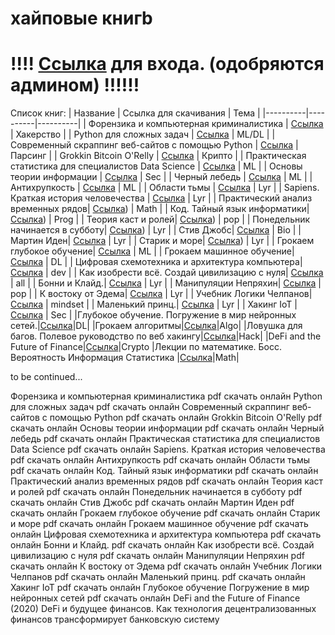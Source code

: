
# хайповые книгb
# !!!! [Ссылка](https://t.me/+yAu1e_YIh0o1MmQy)  для входа.  (одобряются админом) !!!!!!




Список книг: 
| Название | Ссылка для скачивания | Тема |
|----------|----------|----------|
| Форензика и компьютерная криминалистика  | [Ссылка](https://t.me/+yAu1e_YIh0o1MmQy)   | Хакерство |
| Python для сложных задач  | [Ссылка](https://t.me/+yAu1e_YIh0o1MmQy)   | ML/DL |
| Современный скраппинг веб-сайтов с помощью Python | [Ссылка](https://t.me/+yAu1e_YIh0o1MmQy)   | Парсинг |
| Grokkin Bitcoin O'Relly    | [Ссылка](https://t.me/+yAu1e_YIh0o1MmQy)   | Крипто   |
| Практическая статистика для специалистов Data Science | [Ссылка](https://t.me/+yAu1e_YIh0o1MmQy)   |  ML  |
| Основы теории информации | [Ссылка](https://t.me/+yAu1e_YIh0o1MmQy)   |  Sec  |
| Черный лебедь | [Ссылка](https://t.me/+yAu1e_YIh0o1MmQy)   |  ML  |
| Антихрупкость | [Ссылка](https://t.me/+yAu1e_YIh0o1MmQy)   |  ML  |
| Области тьмы | [Ссылка](https://t.me/+yAu1e_YIh0o1MmQy)   |   Lyr |
| Sapiens. Краткая история человечества | [Ссылка](https://t.me/+yAu1e_YIh0o1MmQy)   |  Lyr  |
| Практический анализ временных рядов| [Ссылка](https://t.me/+yAu1e_YIh0o1MmQy))   |  Math  |
| Код. Тайный язык информатики| [Ссылка](https://t.me/+yAu1e_YIh0o1MmQy))   |  Prog  |
| Теория каст и ролей| [Ссылка](https://t.me/+yAu1e_YIh0o1MmQy))   | pop   |
| Понедельник начинается в субботу| [Ссылка](https://t.me/+yAu1e_YIh0o1MmQy))   |  Lyr  |
| Стив Джобс| [Ссылка](https://t.me/+yAu1e_YIh0o1MmQy)   |  Bio  |
| Мартин Иден| [Ссылка](https://t.me/+yAu1e_YIh0o1MmQy)   |  Lyr  |
| Старик и море| [Ссылка](https://t.me/+yAu1e_YIh0o1MmQy))   |  Lyr  |
| Грокаем глубокое обучение| [Ссылка](https://t.me/+yAu1e_YIh0o1MmQy)   |  ML  |
| Грокаем машинное обучение| [Ссылка](https://t.me/+yAu1e_YIh0o1MmQy)   |  DL  |
| Цифровая схемотехника и архитектура компьютера| [Ссылка](https://t.me/+yAu1e_YIh0o1MmQy)   |  dev  |
| Как изобрести всё. Создай цивилизацию с нуля| [Ссылка](https://t.me/+yAu1e_YIh0o1MmQy)   |  all  |
| Бонни и Клайд.| [Ссылка](https://t.me/+yAu1e_YIh0o1MmQy)   |  Lyr  |
| Манипуляции Непряхин| [Ссылка](https://t.me/+yAu1e_YIh0o1MmQy)   |  pop  |
| К востоку от Эдема| [Ссылка](https://t.me/+yAu1e_YIh0o1MmQy)   |  Lyr  |
| Учебник Логики Челпанов| [Ссылка](https://t.me/+yAu1e_YIh0o1MmQy)   |  mindset  |
| Маленький принц.| [Ссылка](https://t.me/+yAu1e_YIh0o1MmQy)   |  Lyr  |
| Хакинг IoT  | [Ссылка](https://t.me/+yAu1e_YIh0o1MmQy)   |  Sec  |
|Глубокое обучение. Погружение в мир нейронных сетей.|[Ссылка](https://t.me/+yAu1e_YIh0o1MmQy)|DL|
|Грокаем алгоритмы|[Ссылка](https://t.me/+yAu1e_YIh0o1MmQy)|Algo|
|Ловушка для багов. Полевое руководство по веб хакингу|[Ссылка](https://t.me/+yAu1e_YIh0o1MmQy)|Hack|
|DeFi and the Future of Finance|[Ссылка](https://t.me/+yAu1e_YIh0o1MmQy)|Crypto
|Лекции по математике. Босс. Вероятность Информация Статистика |[Ссылка](https://t.me/+yAu1e_YIh0o1MmQy)|Math|

to be continued...

Форензика и компьютерная криминалистика pdf скачать онлайн
Python для сложных задач pdf скачать онлайн
Современный скраппинг веб-сайтов с помощью Python pdf скачать онлайн
Grokkin Bitcoin O'Relly pdf скачать онлайн
Основы теории информации pdf скачать онлайн
Черный лебедь pdf скачать онлайн
Практическая статистика для специалистов Data Science pdf скачать онлайн
 Sapiens. Краткая история человечества pdf скачать онлайн
Антихрупкость pdf скачать онлайн
Области тьмы pdf скачать онлайн
Код. Тайный язык информатики pdf скачать онлайн
Практический анализ временных рядов pdf скачать онлайн
Теория каст и ролей pdf скачать онлайн
Понедельник начинается в субботу pdf скачать онлайн
Стив Джобс pdf скачать онлайн
Мартин Иден pdf скачать онлайн
Грокаем глубокое обучение pdf скачать онлайн
 Старик и море pdf скачать онлайн
Грокаем машинное обучение pdf скачать онлайн
Цифровая схемотехника и архитектура компьютера pdf скачать онлайн
Бонни и Клайд. pdf скачать онлайн
 Как изобрести всё. Создай цивилизацию с нуля pdf скачать онлайн
 Манипуляции Непряхин pdf скачать онлайн
К востоку от Эдема pdf скачать онлайн
 Учебник Логики Челпанов pdf скачать онлайн
Маленький принц. pdf скачать онлайн
Хакинг IoT  pdf скачать онлайн
Глубокое обучение Погружение в мир нейронных сетей pdf скачать онлайн
 DeFi and the Future of Finance (2020) 
 DeFi и будущее финансов. Как технология децентрализованных финансов трансформирует банковскую систему
